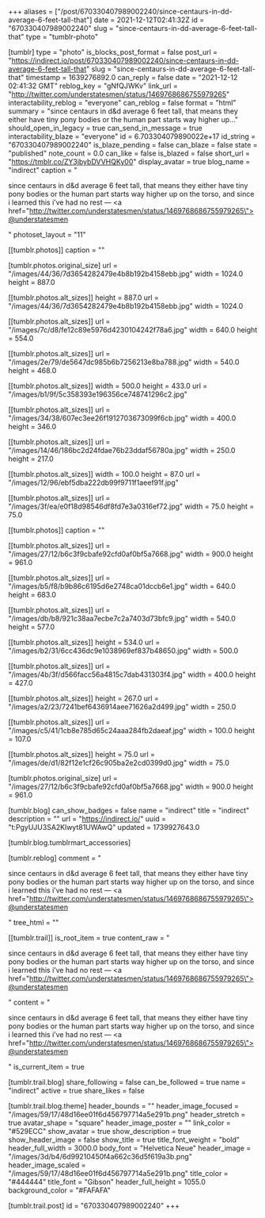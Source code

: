 +++
aliases = ["/post/670330407989002240/since-centaurs-in-dd-average-6-feet-tall-that"]
date = 2021-12-12T02:41:32Z
id = "670330407989002240"
slug = "since-centaurs-in-dd-average-6-feet-tall-that"
type = "tumblr-photo"

[tumblr]
type = "photo"
is_blocks_post_format = false
post_url = "https://indirect.io/post/670330407989002240/since-centaurs-in-dd-average-6-feet-tall-that"
slug = "since-centaurs-in-dd-average-6-feet-tall-that"
timestamp = 1639276892.0
can_reply = false
date = "2021-12-12 02:41:32 GMT"
reblog_key = "gNfQJWKv"
link_url = "http://twitter.com/understatesmen/status/1469768686755979265"
interactability_reblog = "everyone"
can_reblog = false
format = "html"
summary = "since centaurs in d&d average 6 feet tall, that means they either have tiny pony bodies or the human part starts way higher up..."
should_open_in_legacy = true
can_send_in_message = true
interactability_blaze = "everyone"
id = 6.703304079890022e+17
id_string = "670330407989002240"
is_blaze_pending = false
can_blaze = false
state = "published"
note_count = 0.0
can_like = false
is_blazed = false
short_url = "https://tmblr.co/ZY3jbybDVVHQKy00"
display_avatar = true
blog_name = "indirect"
caption = "<p>since centaurs in d&amp;d average 6 feet tall, that means they either have tiny pony bodies or the human part starts way higher up on the torso, and since i learned this i&rsquo;ve had no rest — <a href=\"http://twitter.com/understatesmen/status/1469768686755979265\">@understatesmen</a></p>"
photoset_layout = "11"

[[tumblr.photos]]
caption = ""

[tumblr.photos.original_size]
url = "/images/44/36/7d3654282479e4b8b192b4158ebb.jpg"
width = 1024.0
height = 887.0

[[tumblr.photos.alt_sizes]]
height = 887.0
url = "/images/44/36/7d3654282479e4b8b192b4158ebb.jpg"
width = 1024.0

[[tumblr.photos.alt_sizes]]
url = "/images/7c/d8/fe12c89e5976d4230104242f78a6.jpg"
width = 640.0
height = 554.0

[[tumblr.photos.alt_sizes]]
url = "/images/2e/79/de5647dc985b6b7256213e8ba788.jpg"
width = 540.0
height = 468.0

[[tumblr.photos.alt_sizes]]
width = 500.0
height = 433.0
url = "/images/b1/9f/5c358393e196356ce748741296c2.jpg"

[[tumblr.photos.alt_sizes]]
url = "/images/34/38/607ec3ee26f1912703673099f6cb.jpg"
width = 400.0
height = 346.0

[[tumblr.photos.alt_sizes]]
url = "/images/14/46/186bc2d24fdae76b23ddaf56780a.jpg"
width = 250.0
height = 217.0

[[tumblr.photos.alt_sizes]]
width = 100.0
height = 87.0
url = "/images/12/96/ebf5dba222db99f9711f1aeef91f.jpg"

[[tumblr.photos.alt_sizes]]
url = "/images/3f/ea/e0f18d98546df8fd7e3a0316ef72.jpg"
width = 75.0
height = 75.0

[[tumblr.photos]]
caption = ""

[[tumblr.photos.alt_sizes]]
url = "/images/27/12/b6c3f9cbafe92cfd0af0bf5a7668.jpg"
width = 900.0
height = 961.0

[[tumblr.photos.alt_sizes]]
url = "/images/b5/f8/b9b86c6195d6e2748ca01dccb6e1.jpg"
width = 640.0
height = 683.0

[[tumblr.photos.alt_sizes]]
url = "/images/db/b8/921c38aa7ecbe7c2a7403d73bfc9.jpg"
width = 540.0
height = 577.0

[[tumblr.photos.alt_sizes]]
height = 534.0
url = "/images/b2/31/6cc436dc9e1038969ef837b48650.jpg"
width = 500.0

[[tumblr.photos.alt_sizes]]
url = "/images/4b/3f/d566facc56a4815c7dab431303f4.jpg"
width = 400.0
height = 427.0

[[tumblr.photos.alt_sizes]]
height = 267.0
url = "/images/a2/23/7241bef6436914aee71626a2d499.jpg"
width = 250.0

[[tumblr.photos.alt_sizes]]
url = "/images/c5/41/1cb8e785d65c24aaa284fb2daeaf.jpg"
width = 100.0
height = 107.0

[[tumblr.photos.alt_sizes]]
height = 75.0
url = "/images/de/d1/82f12e1cf26c905ba2e2cd0399d0.jpg"
width = 75.0

[tumblr.photos.original_size]
url = "/images/27/12/b6c3f9cbafe92cfd0af0bf5a7668.jpg"
width = 900.0
height = 961.0

[tumblr.blog]
can_show_badges = false
name = "indirect"
title = "indirect"
description = ""
url = "https://indirect.io/"
uuid = "t:PgyUJU3SA2Klwyt81UWAwQ"
updated = 1739927643.0

[tumblr.blog.tumblrmart_accessories]

[tumblr.reblog]
comment = "<p>since centaurs in d&amp;d average 6 feet tall, that means they either have tiny pony bodies or the human part starts way higher up on the torso, and since i learned this i’ve had no rest — <a href=\"http://twitter.com/understatesmen/status/1469768686755979265\">@understatesmen</a></p>"
tree_html = ""

[[tumblr.trail]]
is_root_item = true
content_raw = "<p>since centaurs in d&amp;d average 6 feet tall, that means they either have tiny pony bodies or the human part starts way higher up on the torso, and since i learned this i’ve had no rest — <a href=\"http://twitter.com/understatesmen/status/1469768686755979265\">@understatesmen</a></p>"
content = "<p>since centaurs in d&amp;d average 6 feet tall, that means they either have tiny pony bodies or the human part starts way higher up on the torso, and since i learned this i&rsquo;ve had no rest &mdash; <a href=\"http://twitter.com/understatesmen/status/1469768686755979265\">@understatesmen</a></p>"
is_current_item = true

[tumblr.trail.blog]
share_following = false
can_be_followed = true
name = "indirect"
active = true
share_likes = false

[tumblr.trail.blog.theme]
header_bounds = ""
header_image_focused = "/images/59/17/48d16ee01f6d456797714a5e291b.png"
header_stretch = true
avatar_shape = "square"
header_image_poster = ""
link_color = "#529ECC"
show_avatar = true
show_description = true
show_header_image = false
show_title = true
title_font_weight = "bold"
header_full_width = 3000.0
body_font = "Helvetica Neue"
header_image = "/images/3d/b4/6d99210450f4a662c36d5f619a3b.png"
header_image_scaled = "/images/59/17/48d16ee01f6d456797714a5e291b.png"
title_color = "#444444"
title_font = "Gibson"
header_full_height = 1055.0
background_color = "#FAFAFA"

[tumblr.trail.post]
id = "670330407989002240"
+++
